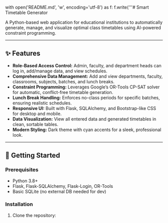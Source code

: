 with open('README.md', 'w', encoding='utf-8') as f:
  f.write('''# Smart Timetable Generator

A Python-based web application for educational institutions to automatically generate, manage, and visualize optimal class timetables using AI-powered constraint programming.

---

## ✨ Features

- **Role-Based Access Control:** Admin, faculty, and department heads can log in, add/manage data, and view schedules.
- **Comprehensive Data Management:** Add and view departments, faculty, classrooms, subjects, batches, and lunch breaks.
- **Constraint Programming:** Leverages Google’s OR-Tools CP-SAT solver for automatic, conflict-free timetable generation.
- **Lunch Break Handling:** Enforces no-class periods for specific batches, ensuring realistic schedules.
- **Responsive UI:** Built with Flask, SQLAlchemy, and Bootstrap-like CSS for desktop and mobile.
- **Data Visualization:** View all entered data and generated timetables in clean, sortable tables.
- **Modern Styling:** Dark theme with cyan accents for a sleek, professional look.

---

## 🚀 Getting Started

### Prerequisites

- Python 3.8+
- Flask, Flask-SQLAlchemy, Flask-Login, OR-Tools
- Basic SQLite (no external DB needed for dev)

### Installation

1. Clone the repository:
